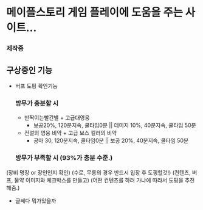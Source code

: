 # 메이플스토리 게임 플레이에 도움을 주는 사이트...

### 제작중

## 구상중인 기능
- 버프 도핑 확인기능
    ### 방무가 충분할 시
    * 반짝이는빨간별 + 고급대영웅
        + 보공20%, 120분지속, 쿨타임0분 || 데미지 10%, 40분지속, 쿨타임 50분
    * 전설의 영웅 비약 + 고급 보스 킬러의 비약
        + 공마 30, 120분지속, 쿨타임0분 || 보공 20%, 40분지속, 쿨타임 50분

    ### 방무가 부족할 시 (93%가 충분 수준.)
    










(장비 명장 or 장인인지 확인)
(수로, 무릉의 경우 반드시 입장 후 도핑할것!)
(컨텐츠, 버프, 물약 이미지와 체크박스를 만들고)
(어떤 컨텐츠를 하러 가냐에 따라서 도핑을 추천해줌.)

- 글쎄다 뭐가있을까